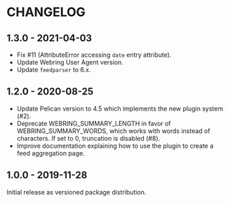 CHANGELOG
=========

1.3.0 - 2021-04-03
------------------

- Fix #11 (AttributeError accessing `date` entry attribute).
- Update Webring User Agent version.
- Update `feedparser` to 6.x.

1.2.0 - 2020-08-25
------------------

- Update Pelican version to 4.5 which implements the new plugin system (#2).
- Deprecate WEBRING_SUMMARY_LENGTH in favor of WEBRING_SUMMARY_WORDS, which
  works with words instead of characters. If set to 0, truncation is disabled
  (#8).
- Improve documentation explaining how to use the plugin to create a feed
  aggregation page.

1.0.0 - 2019-11-28
------------------

Initial release as versioned package distribution.

